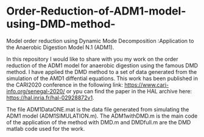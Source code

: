 # Order-Reduction-of-ADM1-model-using-DMD-method-

Model order reduction using Dynamic Mode Decomposition :Application to the Anaerobic Digestion Model N.1 (ADM1).

In this repository I would like to share with you my work on the order reduction of the ADM1 model for anaerobic digestion using the famous DMD method. I have applied the DMD method to a set of data generated from the simulation of the AMD1 diffential equations. 
This work has been published in the CARI2020 conference  in the following link: https://www.cari-info.org/senegal-2020/ or ypu can find the paper in the HAL archive here: https://hal.inria.fr/hal-02928872v1.

The file  ADM1DataONE.mat is the data file generated from simulating the ADM1 model (ADM1SIMULATION.m).
The ADM1withDMD.m is the main code of the application of the method with DMD.m and DMDfull.m are the DMD matlab code used for the work.
